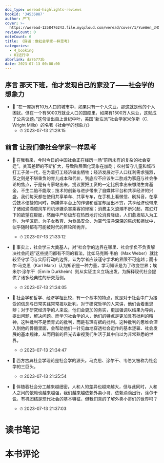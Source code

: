 ```yaml
---
doc_type: weread-highlights-reviews
bookId: '34535887'
author: 严飞
cover: >-
  https://weread-1258476243.file.myqcloud.com/weread/cover/1/YueWen_34535887/t7_YueWen_34535887.jpg
reviewCount: 0
noteCount: 6
title: 《穿透：像社会学家一样思考》
categories:
  - 4_booking
  - 01进行中
abbrlink: da76773b
date: 2023-07-13 00:00:00
---
```



## 序言 那天下班，他才发现自己的家没了——社会学的想象力


- 📌 “在一座拥有10万人口的城市中，如果只有一个人失业，那这就是他的个人困扰。但在一个有5000万就业人口的国度里，如果有1500万人失业，这就成了公共议题。”这句话出自上世纪中叶，美国“新左派”社会学家米尔斯（C. Wright Mills）的名著《社会学的想象力》 
    - ⏱ 2023-07-13 21:29:15 
## 前言 让我们像社会学家一样思考


- 📌 在我看来，今时今日的中国社会正在经历一场“前所未有的复杂的社会变迁”。贫富差距的不断扩大，导致阶层固化现象在加剧；农村留守儿童和城市打工子弟一代，在为着打工经济做出牺牲；经济发展对于人口红利需求强烈，反之则是不堪重负的育儿成本和代价，到底应不应该生二胎成为家庭与社会争论的焦点，于是有专家站出来，提议要把工资的一定比例拿出来缴纳生育基金，不生二胎不能取；技术的创新与进步带来了自媒体平台和共享经济的兴盛，我们每天都在使用共享单车、共享专车，在手机上看微信、刷抖音，在享受技术便捷的同时，新媒体平台上的诈骗和谣言却层出不穷，共享经济也带来了诸如滴滴顺风车司机涉嫌杀害乘客的惨案；消费主义浪潮不断兴起，霓虹灯下的欲望在膨胀，然而中产阶级却在热烈地讨论消费降级，人们愈发陷入为工作、为学区房、为子女教育、为食品安全、为空气洁净深深的焦虑和担忧中，似乎随时都有可能被时代的巨轮所抛弃。 
    - ⏱ 2023-07-13 21:33:12 

- 📌 事实上，社会学三大奠基人，对“社会学的边界在哪里、社会学负不负责解决社会问题”这些提问都有不同的看法，比如马克斯·韦伯（Max Weber）就比较坚守学问与实际行动的边界，认为学者应该谨守学术的界限不可逾越；而卡尔·马克思（Karl Marx）认为知识是一种力量，学习知识是为了改变世界；埃米尔·涂尔干（Emile Durkheim）则从实证主义立场出发，为解释现代社会提供了诸多经典性的研究范例。 
    - ⏱ 2023-07-13 21:34:05 

- 📌 社会学和哲学、经济学相比较，有一个基本的特点，就是对于社会中广为接受的信念与日常实践常常报以批判。对于研究哲学的人来讲，他们会着重思辨；对于研究经济学的人来说，他们会更加的务实，更加强调以结果为导向，提出问题，解决问题。而学习社会学的人，他们的特点是更加具有批判的精神，这种批判不是愤青式的批判，而是有理有据的批判。这种批判的思维会深入到他的骨髓里面，会帮助他们一针见血地穿透社会运作的基本逻辑、社会发展的基本规律，从而用新的目光去审视我们生活于其中自以为非常熟悉的世界。 
    - ⏱ 2023-07-13 21:34:47 

- 📌 西方古典社会学理论是社会学的源头，马克思、涂尔干、韦伯又被称为社会学的三巨头。 
    - ⏱ 2023-07-13 21:35:54 

- 📌 伴随着社会分工越来越细密，人和人的差异也越来越大，但与此同时，人和人之间的依赖也越来越强，我们越来越依赖外卖小哥、依赖滴滴出行，涂尔干说，有机团结是现代社会的基本特征，但我们真的了解外卖小哥们的世界吗？ 
    - ⏱ 2023-07-13 21:37:03 

# 读书笔记


# 本书评论
